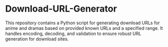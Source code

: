 # Download-URL-Generator
This repository contains a Python script for generating download URLs for anime and dramas based on provided known URLs and a specified range. It handles encoding, decoding, and validation to ensure robust URL generation for download sites.
